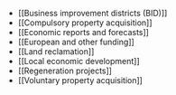 - [[Business improvement districts (BID)]]
- [[Compulsory property acquisition]]
- [[Economic reports and forecasts]]
- [[European and other funding]]
- [[Land reclamation]]
- [[Local economic development]]
- [[Regeneration projects]]
- [[Voluntary property acquisition]]
